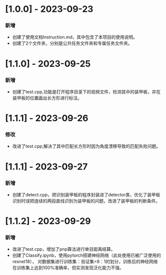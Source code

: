 # [1.0.0] - 2023-09-23
### 新增
+ 创建了使用文档Instruction.md，其中包含了本项目的使用说明。
+ 创建了2个文件夹，分别是公共任务文件夹和专属任务文件夹。

# [1.1.0] - 2023-09-25
### 新增
+ 创建了test.cpp,功能是打开程序目录下的视频文件，检测其中的装甲板，并在装甲板的位置画出长方形进行标注。

# [1.1.1] - 2023-09-26
### 修改
+ 改进了test.cpp,解决了其中匹配长方形时因为角度漂移导致的匹配失败问题。

# [1.1.1] - 2023-09-27
### 新增
+ 创建了detect.cpp，把识别装甲板的程序封装进了detector类，优化了装甲板识别时误把连续的两段直线识别为装甲板的问题，改进了装甲板的判断条件。

# [1.1.2] - 2023-09-29
### 新增
+ 改进了test.cpp，增加了pnp算法进行单目距离结算。
+ 创建了Classify.ipynb，使用pytorch搭建神经网络（此处使用已被广泛使用的resnet18），  对数据集进行训练集：验证集=8：1的划分，训练后的神经网络在训练集上达到100%准确率，但实测发现泛化能力不强。
